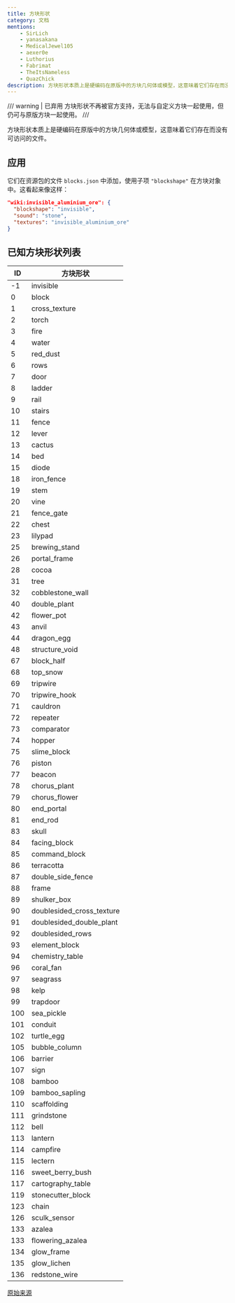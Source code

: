 ```yaml
---
title: 方块形状
category: 文档
mentions:
    - SirLich
    - yanasakana
    - MedicalJewel105
    - aexer0e
    - Luthorius
    - Fabrimat
    - TheItsNameless
    - QuazChick
description: 方块形状本质上是硬编码在原版中的方块几何体或模型，这意味着它们存在而没有可访问的文件。
---
```


/// warning | 已弃用
方块形状不再被官方支持，无法与自定义方块一起使用，但仍可与原版方块一起使用。
///

方块形状本质上是硬编码在原版中的方块几何体或模型，这意味着它们存在而没有可访问的文件。

## 应用

它们在资源包的文件 `blocks.json` 中添加，使用子项 `"blockshape"` 在方块对象中。这看起来像这样：

```json title="RP/blocks.json"
"wiki:invisible_aluminium_ore": {
  "blockshape": "invisible",
  "sound": "stone",
  "textures": "invisible_aluminium_ore"
}
```

## 已知方块形状列表

| ID  | 方块形状                  |
| --- | ------------------------- |
| -1  | invisible                 |
| 0   | block                     |
| 1   | cross_texture             |
| 2   | torch                     |
| 3   | fire                      |
| 4   | water                     |
| 5   | red_dust                  |
| 6   | rows                      |
| 7   | door                      |
| 8   | ladder                    |
| 9   | rail                      |
| 10  | stairs                    |
| 11  | fence                     |
| 12  | lever                     |
| 13  | cactus                    |
| 14  | bed                       |
| 15  | diode                     |
| 18  | iron_fence                |
| 19  | stem                      |
| 20  | vine                      |
| 21  | fence_gate                |
| 22  | chest                     |
| 23  | lilypad                   |
| 25  | brewing_stand             |
| 26  | portal_frame              |
| 28  | cocoa                     |
| 31  | tree                      |
| 32  | cobblestone_wall          |
| 40  | double_plant              |
| 42  | flower_pot                |
| 43  | anvil                     |
| 44  | dragon_egg                |
| 48  | structure_void            |
| 67  | block_half                |
| 68  | top_snow                  |
| 69  | tripwire                  |
| 70  | tripwire_hook             |
| 71  | cauldron                  |
| 72  | repeater                  |
| 73  | comparator                |
| 74  | hopper                    |
| 75  | slime_block               |
| 76  | piston                    |
| 77  | beacon                    |
| 78  | chorus_plant              |
| 79  | chorus_flower             |
| 80  | end_portal                |
| 81  | end_rod                   |
| 83  | skull                     |
| 84  | facing_block              |
| 85  | command_block             |
| 86  | terracotta                |
| 87  | double_side_fence         |
| 88  | frame                     |
| 89  | shulker_box               |
| 90  | doublesided_cross_texture  |
| 91  | doublesided_double_plant   |
| 92  | doublesided_rows           |
| 93  | element_block              |
| 94  | chemistry_table            |
| 96  | coral_fan                  |
| 97  | seagrass                   |
| 98  | kelp                       |
| 99  | trapdoor                   |
| 100 | sea_pickle                 |
| 101 | conduit                    |
| 102 | turtle_egg                 |
| 105 | bubble_column              |
| 106 | barrier                    |
| 107 | sign                       |
| 108 | bamboo                     |
| 109 | bamboo_sapling             |
| 110 | scaffolding                |
| 111 | grindstone                 |
| 112 | bell                       |
| 113 | lantern                    |
| 114 | campfire                   |
| 115 | lectern                    |
| 116 | sweet_berry_bush           |
| 117 | cartography_table          |
| 119 | stonecutter_block          |
| 123 | chain                      |
| 126 | sculk_sensor               |
| 133 | azalea                     |
| 133 | flowering_azalea           |
| 134 | glow_frame                 |
| 135 | glow_lichen                |
| 136 | redstone_wire              |

[ 原始来源 ](https://gist.github.com/toka7290/3bef704d2f57c775bb9ac84443a6df1c)